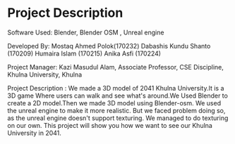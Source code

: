 # Project Description

Software Used: Blender, Blender OSM , Unreal engine

Developed By: Mostaq Ahmed Polok(170232) Dabashis Kundu Shanto (170209) Humaira Islam (170215) Anika Asfi (170224)

Project Manager: Kazi Masudul Alam, Associate Professor, CSE Discipline, Khulna University, Khulna

Project Description : We made a 3D model of 2041 Khulna University.It is a 3D game Where users can walk and see what's around.We Used Blender to create a 2D model.Then we made 3D model using Blender-osm. We used the unreal engine to make it more realistic. But we faced problem doing so, as the unreal engine doesn't support texturing. We managed to do texturing on our own. This project will show you how we want to see our Khulna University in 2041.
